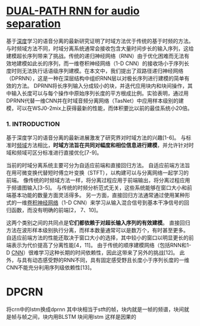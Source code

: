 # [DUAL-PATH RNN for audio separation](https://blog.csdn.net/qq_43473149/article/details/111353033?ops_request_misc=%257B%2522request%255Fid%2522%253A%2522163671934716780264061811%2522%252C%2522scm%2522%253A%252220140713.130102334.pc%255Fall.%2522%257D&request_id=163671934716780264061811&biz_id=0&utm_medium=distribute.pc_search_result.none-task-blog-2~all~first_rank_ecpm_v1~rank_v31_ecpm-4-111353033.pc_search_result_control_group&utm_term=DPRNN&spm=1018.2226.3001.4187)
基于[深度](https://so.csdn.net/so/search?q=%E6%B7%B1%E5%BA%A6&spm=1001.2101.3001.7020)学习的语音分离的最新研究证明了时域方法优于传统的基于时频的方法。与时频域方法不同，时域分离系统通常会接收包含大量时间步长的输入序列，这给建模超长序列带来了挑战。传统的递归神经网络（RNN）由于优化困难而无法有效地建模如此长的序列，而一维卷积神经网络（1-D CNN）的接收场小于序列长度时则无法执行话语级序列建模。在本文中，我们提出了双路径递归神经网络（DPRNN），这是一种在深层结构中组织RNN层以对极长序列进行建模的简单有效的方法。 DPRNN将长序列输入分成较小的块，并迭代应用块内和块间操作，其中输入长度可以与每个操作中原始序列长度的平方根成比例。实验表明，通过用DPRNN代替一维CNN并在时域音频分离网络（TasNet）中应用样本级别的建模，可以在WSJ0-2mix上获得最新的性能，而体积要比以前的最佳系统小20倍。

### 1. INTRODUCTION

基于深度学习的语音分离的最新进展激发了研究界对时域方法的兴趣[1-6]。 与标准时[频域](https://so.csdn.net/so/search?q=%E9%A2%91%E5%9F%9F&spm=1001.2101.3001.7020)方法相比，**时域方法旨在共同对幅度和相位信息进行建模**，并允许针对时域和频域可区分标准进行直接优化[7-9]。

当前的时域分离系统主要可分为自适应前端和直接回归方法。 自适应前端方法旨在用可微变换代替短时傅立叶变换（STFT），以构建可以与分离网络一起学习的前端。 像传统的时频域方法一样，将分离过程应用于前端输出，将分离过程应用于频谱图输入[3-5]。 与传统的时频分析范式无关，这些系统能够在窗口大小和前端基本功能的数量方面灵活得多。 另一方面，直接回归方法通常通过使用某种形式的一维[卷积神经网络](https://so.csdn.net/so/search?q=%E5%8D%B7%E7%A7%AF%E7%A5%9E%E7%BB%8F%E7%BD%91%E7%BB%9C&spm=1001.2101.3001.7020)（1-D CNN）来学习从输入混合信号到基本干净信号的回归函数，而没有明确的前端[2， 7、10]。

这两个类别之间的共同点是**它们都依赖于对超长输入序列的有效建模**。 直接回归方法在波形样本级别执行分离，而样本数量通常可以是数万个，有时甚至更多。 自适应前端方法的性能还取决于窗口大小的选择，其中较小的窗口以明显更长的前端表示为代价提高了分离性能[4，11]。 由于传统的顺序建模网络（包括RNN和1-D [CNN](https://so.csdn.net/so/search?q=CNN&spm=1001.2101.3001.7020)）很难学习这种长期的时间依赖性，因此这带来了另外的挑战[12]。 此外，与具有动态感受野的RNN不同，具有固定感受野且长度小于序列长度的一维CNN不能充分利用序列级依赖性[13]。


# DPCRN

将crn中的lstm换成dprnn  其中块相当于stft的帧，块内就是一帧的频谱，块间就是帧与帧之间，块内用BLSTM 块间用lstm 这样是因果的